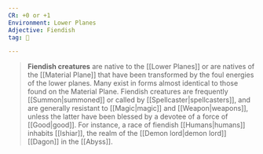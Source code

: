 ```yaml
---
CR: +0 or +1
Environment: Lower Planes
Adjective: Fiendish
tag: 👹

---
```


> **Fiendish creatures** are native to the [[Lower Planes]] or are natives of the [[Material Plane]] that have been transformed by the foul energies of the lower planes. Many exist in forms almost identical to those found on the Material Plane. Fiendish creatures are frequently [[Summon|summoned]] or called by [[Spellcaster|spellcasters]], and are generally resistant to [[Magic|magic]] and [[Weapon|weapons]], unless the latter have been blessed by a devotee of a force of [[Good|good]]. For instance, a race of fiendish [[Humans|humans]] inhabits [[Ishiar]], the realm of the [[Demon lord|demon lord]] [[Dagon]] in the [[Abyss]].







